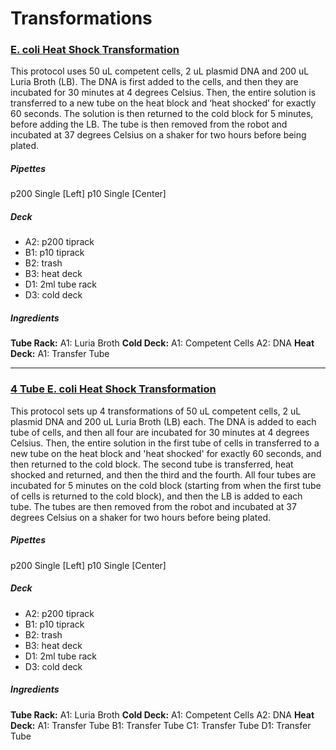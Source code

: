 # Transformations

### [E. coli Heat Shock Transformation](heat_shock.json)
This protocol uses 50 uL competent cells, 2 uL plasmid DNA and 200 uL Luria Broth (LB). The DNA is first added to the cells, and then they are incubated for 30 minutes at 4 degrees Celsius. Then, the entire solution is transferred to a new tube on the heat block and ‘heat shocked’ for exactly 60 seconds. The solution is then returned to the cold block for 5 minutes, before adding the LB. The tube is then removed from the robot and incubated at 37 degrees Celsius on a shaker for two hours before being plated.

##### Pipettes
p200 Single [Left]
p10 Single [Center]

##### Deck
* A2: p200 tiprack
* B1: p10 tiprack
* B2: trash
* B3: heat deck
* D1: 2ml tube rack
* D3: cold deck

##### Ingredients
**Tube Rack:**
	A1: Luria Broth
**Cold Deck:**
	A1: Competent Cells
	A2: DNA
**Heat Deck:**
	A1: Transfer Tube

---

### [4 Tube E. coli Heat Shock Transformation](4tube_heat_shock.json)
This protocol sets up 4 transformations of 50 uL competent cells, 2 uL plasmid DNA and 200 uL Luria Broth (LB) each. The DNA is added to each tube of cells, and then all four are incubated for 30 minutes at 4 degrees Celsius. Then, the entire solution in the first tube of cells in transferred to a new tube on the heat block and 'heat shocked' for exactly 60 seconds, and then returned to the cold block. The second tube is transferred, heat shocked and returned, and then the third and the fourth. All four tubes are incubated for 5 minutes on the cold block (starting from when the first tube of cells is returned to the cold block), and then the LB is added to each tube. The tubes are then removed from the robot and incubated at 37 degrees Celsius on a shaker for two hours before being plated.

##### Pipettes
p200 Single [Left]
p10 Single [Center]

##### Deck
* A2: p200 tiprack
* B1: p10 tiprack
* B2: trash
* B3: heat deck
* D1: 2ml tube rack
* D3: cold deck

##### Ingredients
**Tube Rack:**
	A1: Luria Broth
**Cold Deck:**
	A1: Competent Cells
	A2: DNA
**Heat Deck:**
	A1: Transfer Tube
	B1: Transfer Tube
	C1: Transfer Tube
	D1: Transfer Tube